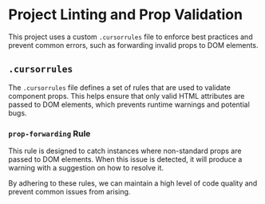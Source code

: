 # Project Linting and Prop Validation

This project uses a custom `.cursorrules` file to enforce best practices and prevent common errors, such as forwarding invalid props to DOM elements.

## `.cursorrules`

The `.cursorrules` file defines a set of rules that are used to validate component props. This helps ensure that only valid HTML attributes are passed to DOM elements, which prevents runtime warnings and potential bugs.

### `prop-forwarding` Rule

This rule is designed to catch instances where non-standard props are passed to DOM elements. When this issue is detected, it will produce a warning with a suggestion on how to resolve it.

By adhering to these rules, we can maintain a high level of code quality and prevent common issues from arising.
